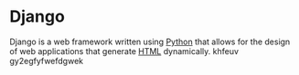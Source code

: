# Django



Django is a web framework written using [Python](/wiki/Python) that allows for the design of web applications that generate [HTML](/wiki/HTML) dynamically. khfeuv gy2egfyfwefdgwek